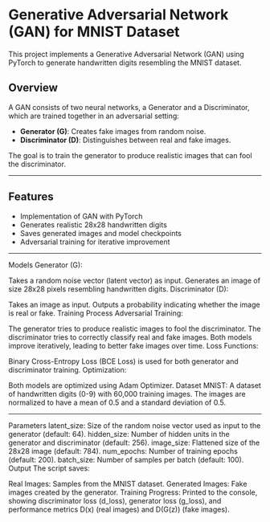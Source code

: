 # Generative Adversarial Network (GAN) for MNIST Dataset

This project implements a Generative Adversarial Network (GAN) using PyTorch to generate handwritten digits resembling the MNIST dataset.

## Overview

A GAN consists of two neural networks, a Generator and a Discriminator, which are trained together in an adversarial setting:
- **Generator (G)**: Creates fake images from random noise.
- **Discriminator (D)**: Distinguishes between real and fake images.

The goal is to train the generator to produce realistic images that can fool the discriminator.

---

## Features

- Implementation of GAN with PyTorch
- Generates realistic 28x28 handwritten digits
- Saves generated images and model checkpoints
- Adversarial training for iterative improvement

---
Models
Generator (G):

Takes a random noise vector (latent vector) as input.
Generates an image of size 28x28 pixels resembling handwritten digits.
Discriminator (D):

Takes an image as input.
Outputs a probability indicating whether the image is real or fake.
Training Process
Adversarial Training:

The generator tries to produce realistic images to fool the discriminator.
The discriminator tries to correctly classify real and fake images.
Both models improve iteratively, leading to better fake images over time.
Loss Functions:

Binary Cross-Entropy Loss (BCE Loss) is used for both generator and discriminator training.
Optimization:

Both models are optimized using Adam Optimizer.
Dataset
MNIST:
A dataset of handwritten digits (0-9) with 60,000 training images.
The images are normalized to have a mean of 0.5 and a standard deviation of 0.5.

---

Parameters
latent_size: Size of the random noise vector used as input to the generator (default: 64).
hidden_size: Number of hidden units in the generator and discriminator (default: 256).
image_size: Flattened size of the 28x28 image (default: 784).
num_epochs: Number of training epochs (default: 200).
batch_size: Number of samples per batch (default: 100).
Output
The script saves:

Real Images: Samples from the MNIST dataset.
Generated Images: Fake images created by the generator.
Training Progress: Printed to the console, showing discriminator loss (d_loss), generator loss (g_loss), and performance metrics D(x) (real images) and D(G(z)) (fake images).
